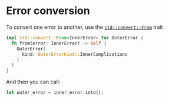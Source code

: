 # Error conversion

To convert one error to another, use the [`std::convert::From`](https://doc.rust-lang.org/std/convert/trait.From.html) trait

```rust
impl std::convert::From<InnerError> for OuterError {
  fn from(error: InnerError) -> Self {
    OuterError{
      kind: OuterErrorKind::InnerComplications
    }
  }
}
```

And then you can call:

```rust
let outer_error = inner_error.into();
```
